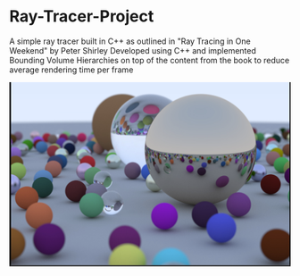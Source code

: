# Ray-Tracer-Project

A simple ray tracer built in C++ as outlined in "Ray Tracing in One Weekend" by Peter Shirley
Developed using C++ and implemented Bounding Volume Hierarchies on top of the content from the book to reduce average rendering time per frame

![20 samples per pixel](Final-render.png)
